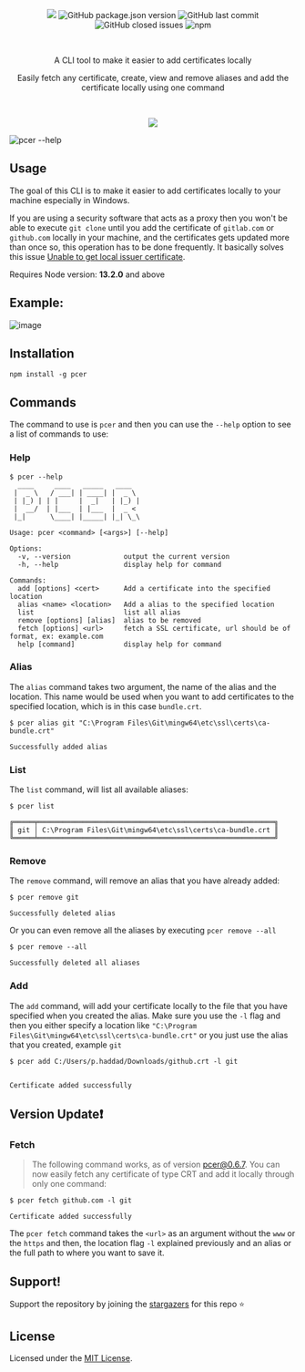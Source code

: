  <p align="center">
   <img  src="https://img.shields.io/badge/license-MIT-green">
<img alt="GitHub package.json version" src="https://img.shields.io/github/package-json/v/PeterHdd/pcer">
<img alt="GitHub last commit" src="https://img.shields.io/github/last-commit/PeterHdd/pcer">
<img alt="GitHub closed issues" src="https://img.shields.io/github/issues-closed/PeterHdd/pcer">
 <img alt="npm" src="https://img.shields.io/npm/dw/pcer">
 </p>
 <br>
<p align="center">A CLI tool to make it easier to add certificates locally</p>
<p align="center">Easily fetch any certificate, create, view and remove aliases and add the certificate locally using one command</p>
<br>

<p align="center">
 <a href="https://nodei.co/npm/pcer/"><img src="https://nodei.co/npm/pcer.png?compact=true"></a>
</p>

![pcer --help](https://github.com/PeterHdd/pcer/assets/29070108/a7a5d7ea-245d-4fe0-8fdd-7fd3499e2b19)


## Usage

The goal of this CLI is to make it easier to add certificates locally to your machine especially in Windows. 

If you are using a security software that acts as a proxy then you won't be able to execute `git clone` until you add the certificate of `gitlab.com` or `github.com` locally in your machine, and the certificates gets updated more than once so, this operation has to be done frequently. It basically solves this issue [Unable to get local issuer certificate](https://stackoverflow.com/questions/36494336/npm-install-error-unable-to-get-local-issuer-certificate).

Requires Node version: **13.2.0** and above

## Example:

![image](https://github.com/PeterHdd/pcer/assets/29070108/760b0f97-dd8e-40b9-9a22-372a350a212d)

## Installation

```
npm install -g pcer
```


## Commands

The command to use is `pcer` and then you can use the `--help` option to see a list of commands to use:

### Help

```
$ pcer --help
  ____     ____   _____   ____  
 |  _ \   / ___| | ____| |  _ \ 
 | |_) | | |     |  _|   | |_) |
 |  __/  | |___  | |___  |  _ < 
 |_|      \____| |_____| |_| \_\

Usage: pcer <command> [<args>] [--help]

Options:
  -v, --version             output the current version
  -h, --help                display help for command

Commands:
  add [options] <cert>      Add a certificate into the specified location
  alias <name> <location>   Add a alias to the specified location
  list                      list all alias
  remove [options] [alias]  alias to be removed
  fetch [options] <url>     fetch a SSL certificate, url should be of format, ex: example.com
  help [command]            display help for command
```

### Alias

The `alias` command takes two argument, the name of the alias and the location. This name would be used when you want to add certificates to the specified location, which is in this case `bundle.crt`.

```
$ pcer alias git "C:\Program Files\Git\mingw64\etc\ssl\certs\ca-bundle.crt"

Successfully added alias
```
### List

The `list` command, will list all available aliases:

```
$ pcer list

╔═════╤══════════════════════════════════════════════════════════╗
║ git │ C:\Program Files\Git\mingw64\etc\ssl\certs\ca-bundle.crt ║
╚═════╧══════════════════════════════════════════════════════════╝
```

### Remove

The `remove` command, will remove an alias that you have already added:

```
$ pcer remove git

Successfully deleted alias
```

Or you can even remove all the aliases by executing `pcer remove --all`

```
$ pcer remove --all

Successfully deleted all aliases
```


### Add

The `add` command, will add your certificate locally to the file that you have specified when you created the alias. Make sure you use the `-l` flag and then you either specify a location like `"C:\Program Files\Git\mingw64\etc\ssl\certs\ca-bundle.crt"` or you just use the alias that you created, example `git`

```
$ pcer add C:/Users/p.haddad/Downloads/github.crt -l git


Certificate added successfully
```

## Version Update❗

### Fetch

> The following command works, as of version pcer@0.6.7. You can now easily fetch any certificate of type CRT and add it locally through only one command:

```
$ pcer fetch github.com -l git

Certificate added successfully
```

The `pcer fetch` command takes the `<url>` as an argument without the `www` or the `https` and then, the location flag `-l` explained previously and an alias or the full path to where you want to save it.

 
## Support!

Support the repository by joining the [stargazers](https://github.com/PeterHdd/pcer/stargazers) for this repo ⭐

## License

Licensed under the [MIT License](https://github.com/PeterHdd/pcer/blob/main/LICENSE).
